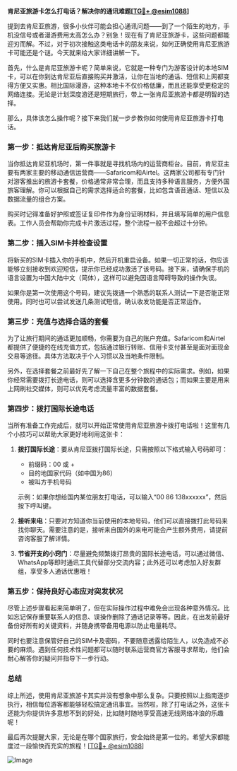 **肯尼亚旅游卡怎么打电话？解决你的通讯难题[[TG💪+ @esim1088](https://t.me/s/esim1088)]**

提到去肯尼亚旅游，很多小伙伴可能会担心通讯问题——到了一个陌生的地方，手机没信号或者漫游费用太高怎么办？别急！现在有了肯尼亚旅游卡，这些问题都能迎刃而解。不过，对于初次接触这类电话卡的朋友来说，如何正确使用肯尼亚旅游卡可能还是个谜。今天就来给大家详细讲解一下。

首先，什么是肯尼亚旅游卡呢？简单来说，它就是一种专门为游客设计的本地SIM卡，可以在你到达肯尼亚后直接购买并激活，让你在当地的通话、短信和上网都变得方便又实惠。相比国际漫游，这种本地卡不仅价格低廉，而且还能享受更稳定的网络连接。无论是计划深度游还是短期旅行，带上一张肯尼亚旅游卡都是明智的选择。

那么，具体该怎么操作呢？接下来我们就一步步教你如何使用肯尼亚旅游卡打电话。

### 第一步：抵达肯尼亚后购买旅游卡

当你抵达肯尼亚机场时，第一件事就是寻找机场内的运营商柜台。目前，肯尼亚主要有两家主要的移动通信运营商——Safaricom和Airtel。这两家公司都有专门针对游客推出的旅游卡套餐，价格通常非常合理，而且支持多种语言服务，方便外国旅客理解。你可以根据自己的需求选择适合的套餐，比如包含语音通话、短信以及数据流量的组合方案。

购买时记得准备好护照或签证复印件作为身份证明材料，并且填写简单的用户信息表。工作人员会帮助你完成卡片激活过程，整个流程一般不会超过十分钟。

### 第二步：插入SIM卡并检查设置

将新买的SIM卡插入你的手机中，然后开机重启设备。如果一切正常的话，你应该能够立刻接收到欢迎短信，提示你已经成功激活了该号码。接下来，请确保手机的语言设置为中国大陆中文（简体），这样可以避免因语言障碍导致的操作失误。

如果你是第一次使用这个号码，建议先拨通一个熟悉的联系人测试一下是否能正常使用。同时也可以尝试发送几条测试短信，确认收发功能是否正常运作。

### 第三步：充值与选择合适的套餐

为了让旅行期间的通话更加顺畅，你需要为自己的账户充值。Safaricom和Airtel都提供了便捷的在线充值方式，包括通过银行转账、信用卡支付甚至是面对面现金交易等途径。具体方法取决于个人习惯以及当地条件限制。

另外，在选择套餐之前最好先了解一下自己在整个旅程中的实际需求。例如，如果你经常需要拨打长途电话，则可以选择含更多分钟数的通话包；而如果主要是用来上网刷社交媒体，则可以优先考虑流量丰富的数据套餐。

### 第四步：拨打国际长途电话

当所有准备工作完成后，就可以开始正常使用肯尼亚旅游卡拨打电话啦！这里有几个小技巧可以帮助大家更好地利用这张卡：

1. **拨打国际长途**：要从肯尼亚拨打国际长途，只需按照以下格式输入号码即可：
   - 前缀码：00 或 +
   - 目的地国家代码（如中国为86）
   - 被叫方手机号码
   
   示例：如果你想给国内某位朋友打电话，可以输入“00 86 138xxxxxx”，然后按下呼叫键。

2. **接听来电**：只要对方知道你当前使用的本地号码，他们可以直接拨打此号码来找你聊天。需要注意的是，接听来自国外的来电可能会产生额外费用，请提前咨询客服了解详情。

3. **节省开支的小窍门**：尽量避免频繁拨打昂贵的国际长途电话，可以通过微信、WhatsApp等即时通讯工具代替部分交流内容；此外还可以考虑加入好友群组，享受多人通话优惠哦！

### 第五步：保持良好心态应对突发状况

尽管上述步骤看起来简单明了，但在实际操作过程中难免会出现各种意外情况。比如忘记保存重要联系人的信息、误操作删除了通话记录等等。因此，在出发前最好备份好所有的关键资料，并随身携带备用电源以防止电量耗尽。

同时也要注意保管好自己的SIM卡及密码，不要随意透露给陌生人，以免造成不必要的麻烦。遇到任何技术性问题都可以随时联系运营商官方客服寻求帮助，他们会耐心解答你的疑问并指导下一步行动。

### 总结

综上所述，使用肯尼亚旅游卡其实并没有想象中那么复杂。只要按照以上指南逐步执行，相信每位游客都能够轻松搞定通讯事宜。当然啦，除了打电话之外，这张卡还能为你提供许多意想不到的好处，比如随时随地享受高速无线网络冲浪的乐趣呢！

最后再次提醒大家，无论是在哪个国家旅行，安全始终是第一位的。希望大家都能度过一段愉快而充实的旅程！[[TG💪+ @esim1088](https://t.me/s/esim1088)]

![Image](https://i.postimg.cc/4NQfJmqS/Snipaste-2025-05-13-00-14-12.png)